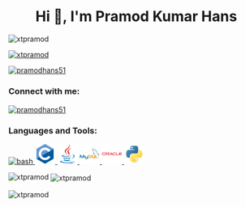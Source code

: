 <h1 align="center">Hi 👋, I'm Pramod Kumar Hans</h1>
<p align="left"> <img src="https://komarev.com/ghpvc/?username=xtpramod&label=Profile%20views&color=0e75b6&style=flat" alt="xtpramod" /> </p>

<p align="left"> <a href="https://github.com/ryo-ma/github-profile-trophy"><img src="https://github-profile-trophy.vercel.app/?username=xtpramod" alt="xtpramod" /></a> </p>

<p align="left"> <a href="https://twitter.com/pramodhans51" target="blank"><img src="https://img.shields.io/twitter/follow/pramodhans51?logo=twitter&style=for-the-badge" alt="pramodhans51" /></a> </p>

<h3 align="left">Connect with me:</h3>
<p align="left">
<a href="https://twitter.com/pramodhans51" target="blank"><img align="center" src="https://raw.githubusercontent.com/rahuldkjain/github-profile-readme-generator/master/src/images/icons/Social/twitter.svg" alt="pramodhans51" height="30" width="40" /></a>
</p>

<h3 align="left">Languages and Tools:</h3>
<p align="left"> <a href="https://www.gnu.org/software/bash/" target="_blank" rel="noreferrer"> <img src="https://www.vectorlogo.zone/logos/gnu_bash/gnu_bash-icon.svg" alt="bash" width="40" height="40"/> </a> <a href="https://www.cprogramming.com/" target="_blank" rel="noreferrer"> <img src="https://raw.githubusercontent.com/devicons/devicon/master/icons/c/c-original.svg" alt="c" width="40" height="40"/> </a> <a href="https://www.java.com" target="_blank" rel="noreferrer"> <img src="https://raw.githubusercontent.com/devicons/devicon/master/icons/java/java-original.svg" alt="java" width="40" height="40"/> </a> <a href="https://www.mysql.com/" target="_blank" rel="noreferrer"> <img src="https://raw.githubusercontent.com/devicons/devicon/master/icons/mysql/mysql-original-wordmark.svg" alt="mysql" width="40" height="40"/> </a> <a href="https://www.oracle.com/" target="_blank" rel="noreferrer"> <img src="https://raw.githubusercontent.com/devicons/devicon/master/icons/oracle/oracle-original.svg" alt="oracle" width="40" height="40"/> </a> <a href="https://www.python.org" target="_blank" rel="noreferrer"> <img src="https://raw.githubusercontent.com/devicons/devicon/master/icons/python/python-original.svg" alt="python" width="40" height="40"/> </a> </p>

<p><img align="left" src="https://github-readme-stats.vercel.app/api/top-langs?username=xtpramod&show_icons=true&locale=en&layout=compact" alt="xtpramod" /></p>

<p>&nbsp;<img align="center" src="https://github-readme-stats.vercel.app/api?username=xtpramod&show_icons=true&locale=en" alt="xtpramod" /></p>

<p><img align="center" src="https://github-readme-streak-stats.herokuapp.com/?user=xtpramod&" alt="xtpramod" /></p>

